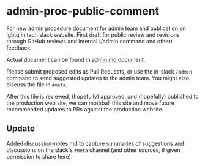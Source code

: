 # admin-proc-public-comment
For new admin procedure document for admin team and publication on lgbtq in tech slack website. First draft for public review and revisions through GitHub reviews and internal (/admin command and other) feedback.

Actual document can be found in [admin.md](admin.md) document.

Please submit proposed edits as Pull Requests, or use the in-slack `/admin` command to send suggested updates to the admin team. You might also discuss the file in `#meta`.

After this file is reviewed, (hopefully) approved, and (hopefully) published to the production web site, we can mothball this site and move future recommended updates to PRs against the production website.

## Update
Added [discussion-notes.md](discussion.notes.md) to capture summaries of suggestions and discussions on the slack's `#meta` channel (and other sources, if given permission to share here).
